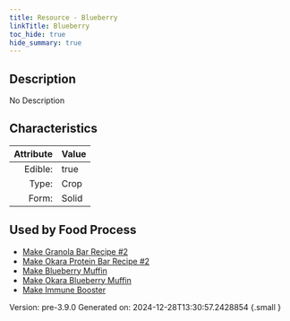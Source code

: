 ```yaml
---
title: Resource - Blueberry
linkTitle: Blueberry
toc_hide: true
hide_summary: true
---
```


## Description
No Description

## Characteristics

| Attribute      | Value |
|--------:|:------|
|Edible:|true|
|Type:|Crop|
|Form:|Solid|
 



    
## Used by Food Process

- [Make Granola Bar Recipe #2](/docs/definitions/food/make-granola-bar-recipe--2)
- [Make Okara Protein Bar Recipe #2](/docs/definitions/food/make-okara-protein-bar-recipe--2)
- [Make Blueberry Muffin](/docs/definitions/food/make-blueberry-muffin)
- [Make Okara Blueberry Muffin](/docs/definitions/food/make-okara-blueberry-muffin)
- [Make Immune Booster](/docs/definitions/food/make-immune-booster)


Version: pre-3.9.0 Generated on: 2024-12-28T13:30:57.2428854
{.small }
